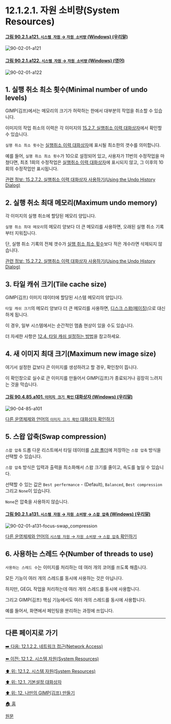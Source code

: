 # 12.1.2.1. 자원 소비량(System Resources)

<a id="90-02-01-a121"></a>

#### [그림 90.2.1.a121. `시스템 자원` → `자원 소비량` (Windows) (우리말)](./90-02-01-system-resource.md#90-02-01-a121)
![90-02-01-a121](https://github.com/wonder13662/gimp/assets/15767104/eb95aa6e-fa60-4eb7-afa9-5871d85f0f80)

<a id="90-02-01-a122"></a>

#### [그림 90.2.1.a122. `시스템 자원` → `자원 소비량` (Windows) (영어)](./90-02-01-system-resource.md#90-02-01-a122)
![90-02-01-a122](https://github.com/wonder13662/gimp/assets/15767104/18e1aa07-1684-488f-b1a9-da97ace27d24)

<a id="90-02-01-s1"></a>

## 1. 실행 취소 최소 횟수(Minimal number of undo levels)
GIMP(김프)에서는 메모리의 크기가 허락하는 한에서 대부분의 작업을 취소할 수 있습니다.

이미지의 작업 취소의 이력은 각 이미지의 [15.2.7. 실행취소 이력 대화상자](./15-02-07-00-undo-history-dialog.md)에서 확인할 수 있습니다.

`실행 취소 최소 횟수`는 [실행취소 이력 대화상자](./15-02-07-00-undo-history-dialog.md)에 표시될 최소한의 갯수를 의미합니다.

예를 들어, `실행 취소 최소 횟수`가 10으로 설정되어 있고, 사용자가 11번의 수정작업을 마쳤다면, 최초 1회의 수정작업은 [실행취소 이력 대화상자](./15-02-07-00-undo-history-dialog.md)에 표시되지 않고, 그 이후의 10회의 수정작업만 표시됩니다.

[관련 정보: 15.2.7.2. 실행취소 이력 대화상자 사용하기(Using the Undo History Dialog)](./15-02-07-02-00-using_the_undo_history_dialog.md)

<a id="90-02-01-s2"></a>

## 2. 실행 취소 최대 메모리(Maximum undo memory)
각 이미지의 실행 취소에 할당된 메모리 양입니다.

`실행 취소 최대 메모리`의 메모리 양보다 더 큰 메모리를 사용하면, 오래된 실행 취소 기록부터 지워집니다.

단, 실행 취소 기록의 전체 갯수가 [실행 취소 최소 횟수](./12-01-02-01-resource_consumption.md#90-02-01-s1)보다 적은 개수라면 삭제되지 않습니다.

[관련 정보: 15.2.7.2. 실행취소 이력 대화상자 사용하기(Using the Undo History Dialog)](./15-02-07-02-00-using_the_undo_history_dialog.md)

<a id="90-02-01-s3"></a>

## 3. 타일 캐쉬 크기(Tile cache size)
GIMP(김프) 이미지 데이터에 할당된 시스템 메모리의 양입니다. 

`타일 캐쉬 크기`의 메모리 양보다 더 큰 메모리를 사용하면, [디스크 스왑(페이징)](https://en.wikipedia.org/wiki/Memory_paging)으로 대신하게 됩니다.

이 경우, 일부 시스템에서는 순간적인 멈춤 현상이 있을 수도 있습니다.

더 자세한 사항은 [12.4. 타일 캐쉬 설정하는 방법](./12-04-how-to-set-your-tile-cache.md)을 참고하세요.

<a id="90-02-01-s4"></a>

## 4. 새 이미지 최대 크기(Maximum new image size)
여기서 설정한 값보다 큰 이미지를 생성하려고 할 경우, 확인창이 뜹니다.

이 확인창으로 실수로 큰 이미지를 만들어서 GIMP(김프)가 종료되거나 굉장히 느려지는 것을 막습니다.

<a id="90-04-85-a101"></a>

#### [그림 90.4.85.a101. `이미지 크기 확인` 대화상자 (Windows) (우리말)](./90-04-0085-confirm_image_size.md#90-04-85-a101)
![90-04-85-a101](https://github.com/wonder13662/gimp/assets/15767104/b15f3278-3ecc-462e-b769-a181411a2a76)

[다른 운영체제와 언어의 `이미지 크기 확인` 대화상자 확인하기](./90-04-0085-confirm_image_size.md#90-04-85-a102)

<a id="90-02-01-s5"></a>

## 5. 스왑 압축(Swap compression)
`스왑 압축` 드롭 다운 리스트에서 타일 데이터를 [스왑 폴더](./12-01-24-folders.md#12-01-24-s1-02)에 저장하는 `스왑 압축` 방식을 선택할 수 있습니다.

`스왑 압축` 방식은 입력과 출력을 최소화해서 스왑 크기를 줄이고, 속도를 높일 수 있습니다.

선택할 수 있는 값은 `Best perfermance` - (Default), `Balanced`, `Best compression` 그리고 `None`이 있습니다.

`None`은 압축을 사용하지 않습니다.

<a id="90-02-01-a131"></a>

#### [그림 90.2.1.a131. `시스템 자원` → `자원 소비량` → `스왑 압축` (Windows) (우리말)](./90-02-01-system-resource.md#90-02-01-a131)
![90-02-01-a131-focus-swap_compression](https://github.com/wonder13662/gimp/assets/15767104/0f179d28-f160-4e33-81da-c569051d579c)

[다른 운영체제와 언어의 `시스템 자원` → `자원 소비량` → `스왑 압축` 확인하기](./90-02-01-system-resource.md#90-02-01-a132)

<a id="90-02-01-s6"></a>

## 6. 사용하는 스레드 수(Number of threads to use)
`사용하는 스레드 수`는 이미지를 처리하는 데 여러 개의 코어를 쓰도록 해줍니다.

모든 기능이 여러 개의 스레드를 동시에 사용하는 것은 아닙니다.

하지만, GEGL 작업을 처리하는데 여러 개의 스레드를 동시에 사용합니다.

그리고 GIMP(김프) 핵심 기능에서도 여러 개의 스레드를 동시에 사용합니다.

예를 들어서, 화면에서 페인팅을 분리하는 과정에 쓰입니다.

<a comment="TODO 사용하는 스레드 수의 설명이 좀 더 명확해져야 한다"></a>

***

## 다른 페이지로 가기

[➡️ 다음: 12.1.2.2. 네트워크 접근(Network Access)](./12-01-02-02-network_access.md)

[⬅️ 이전: 12.1.2. 시스템 자원(System Resources)](./12-01-02-00-system-resources.md)

[⬆️ 위: 12.1.2. 시스템 자원(System Resources)](./12-01-02-00-system-resources.md)

[⬆️ 위: 12.1. 기본설정 대화상자](./12-01-00-preference-dialog.md)

[⬆️ 위: 12. 나만의 GIMP(김프) 만들기](./12-00-enrich-my-gimp.md)

[🏠 홈](./00-home.md)

[원문](https://docs.gimp.org/2.10/ko/gimp-pimping.html#gimp-prefs-system-resources)